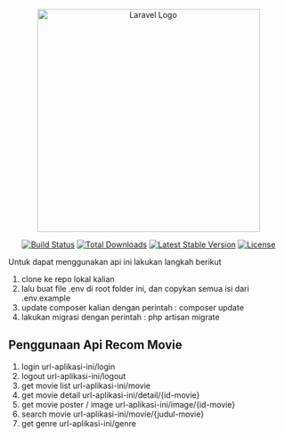 <p align="center"><a href="https://laravel.com" target="_blank"><img src="https://raw.githubusercontent.com/laravel/art/master/logo-lockup/5%20SVG/2%20CMYK/1%20Full%20Color/laravel-logolockup-cmyk-red.svg" width="400" alt="Laravel Logo"></a></p>

<p align="center">
<a href="https://github.com/laravel/framework/actions"><img src="https://github.com/laravel/framework/workflows/tests/badge.svg" alt="Build Status"></a>
<a href="https://packagist.org/packages/laravel/framework"><img src="https://img.shields.io/packagist/dt/laravel/framework" alt="Total Downloads"></a>
<a href="https://packagist.org/packages/laravel/framework"><img src="https://img.shields.io/packagist/v/laravel/framework" alt="Latest Stable Version"></a>
<a href="https://packagist.org/packages/laravel/framework"><img src="https://img.shields.io/packagist/l/laravel/framework" alt="License"></a>
</p>

Untuk dapat menggunakan api ini lakukan langkah berikut
1. clone ke repo lokal kalian
2. lalu buat file .env di root folder ini, dan copykan semua isi dari .env.example
3. update composer kalian dengan perintah : composer update
4. lakukan migrasi dengan perintah : php artisan migrate

## Penggunaan Api Recom Movie

1. login
    url-aplikasi-ini/login
2. logout
    url-aplikasi-ini/logout
3. get movie list
    url-aplikasi-ini/movie
3. get movie detail
    url-aplikasi-ini/detail/{id-movie}
4. get movie poster / image
    url-aplikasi-ini/image/{id-movie}
5. search movie
    url-aplikasi-ini/movie/{judul-movie}
7. get genre
    url-aplikasi-ini/genre
    




